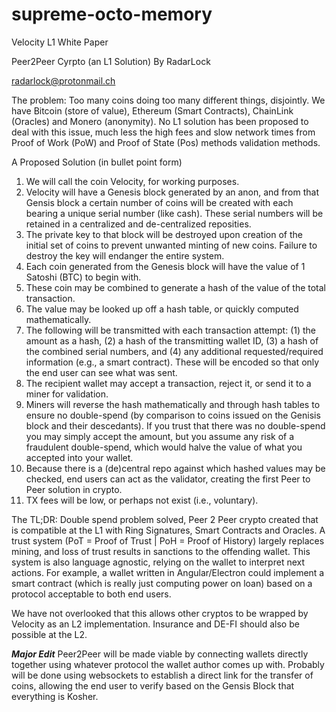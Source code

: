 # supreme-octo-memory
Velocity L1 White Paper

Peer2Peer Cyrpto (an L1 Solution)
By RadarLock

radarlock@protonmail.ch

The problem: Too many coins doing too many different things, disjointly. We have Bitcoin (store of value), Ethereum (Smart Contracts), ChainLink (Oracles) and Monero (anonymity). No L1 solution has been proposed to deal with this issue, much less the high fees and slow network times from Proof of Work (PoW) and Proof of State (Pos) methods validation methods.

A Proposed Solution (in bullet point form)

1. We will call the coin Velocity, for working purposes.
2. Velocity will have a Genesis block generated by an anon, and from that Gensis block a certain number of coins will be created with each bearing a unique serial number (like cash). These serial numbers will be retained in a centralized and de-centralized reposities.
3. The private key to that block will be destroyed upon creation of the initial set of coins to prevent unwanted minting of new coins. Failure to destroy the key will endanger the entire system.
4. Each coin generated from the Genesis block will have the value of 1 Satoshi (BTC) to begin with.
5. These coin may be combined to generate a hash of the value of the total transaction.
6. The value may be looked up off a hash table, or quickly computed mathematically.
7. The following will be transmitted with each transaction attempt: (1) the amount as a hash, (2) a hash of the transmitting wallet ID, (3) a hash of the combined serial numbers, and (4) any additional requested/required information (e.g., a smart contract). These will be encoded so that only the end user can see what was sent.
8. The recipient wallet may accept a transaction, reject it, or send it to a miner for validation.
9. Miners will reverse the hash mathematically and through hash tables to ensure no double-spend (by comparison to coins issued on the Genisis block and their descedants). If you trust that there was no double-spend you may simply accept the amount, but you assume any risk of a fraudulent double-spend, which would halve the value of what you accepted into your wallet.
10. Because there is a (de)central repo against which hashed values may be checked, end users can act as the validator, creating the first Peer to Peer solution in crypto.
11. TX fees will be low, or perhaps not exist (i.e., voluntary).

The TL;DR: Double spend problem solved, Peer 2 Peer crypto created that is compatible at the L1 with Ring Signatures, Smart Contracts and Oracles. A trust system (PoT = Proof of Trust | PoH = Proof of History) largely replaces mining, and loss of trust results in sanctions to the offending wallet. This system is also language agnostic, relying on the wallet to interpret next actions. For example, a wallet written in Angular/Electron could implement a smart contract (which is really just computing power on loan) based on a protocol acceptable to both end users.

We have not overlooked that this allows other cryptos to be wrapped by Velocity as an L2 implementation. Insurance and DE-FI should also be possible at the L2.

***Major Edit***
Peer2Peer will be made viable by connecting wallets directly together using whatever protocol the wallet author comes up with. Probably will be done using websockets to establish a direct link for the transfer of coins, allowing the end user to verify based on the Gensis Block that everything is Kosher.
